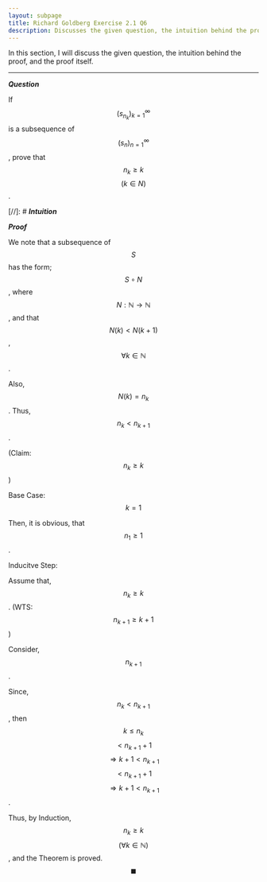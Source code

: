 ```yaml
---
layout: subpage
title: Richard Goldberg Exercise 2.1 Q6
description: Discusses the given question, the intuition behind the proof, and the proof itself
---
```


In this section, I will discuss the given question, the intuition behind the proof, and the
proof itself.

---

_**Question**_

If $$(s_{n_k})_{k=1}^{\infty}$$ is a subsequence of $$(s_n)_{n=1}^{\infty}$$, prove that
$$n_k \geqslant k$$ $$(k \in N)$$.

[//]: # _**Intuition**_

_**Proof**_

We note that a subsequence of $$S$$ has the form; $$S \circ N$$, where
$$N: \mathbb{N} \to \mathbb{N}$$, and that $$N(k) < N(k + 1)$$,
$$\forall k \in \mathbb{N}$$.

Also, $$N(k) = n_k$$. Thus, $$n_k < n_{k + 1}$$.

(Claim: $$n_k \geqslant k$$)

Base Case: $$k = 1$$

Then, it is obvious, that $$n_1 \geqslant 1$$.

Inducitve Step:

Assume that, $$n_k \geqslant k$$. (WTS: $$n_{k + 1} \geqslant k + 1$$)

Consider, $$n_{k + 1}$$.

Since, $$n_k < n_{k + 1}$$, then $$k \leqslant n_k$$ $$< n_{k + 1} + 1$$
$$\Longrightarrow k + 1 < n_{k + 1}$$ $$< n_{k + 1} + 1$$
$$\Longrightarrow k + 1 < n_{k + 1}$$.

Thus, by Induction, $$n_k \geqslant k$$ $$(\forall k \in \mathbb{N})$$, and the
Theorem is proved. $$\blacksquare$$
